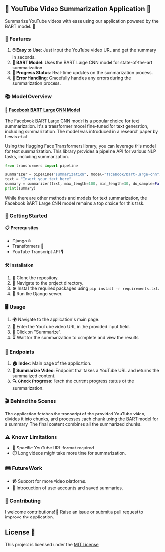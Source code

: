 
## 🎥 YouTube Video Summarization Application 🎥

Summarize YouTube videos with ease using our application powered by the BART model. 🚀

### 🌟 Features

1. **🖱️ Easy to Use**: Just input the YouTube video URL and get the summary in seconds.
2. **🧠 BART Model**: Uses the BART Large CNN model for state-of-the-art summarization.
3. **🔄 Progress Status**: Real-time updates on the summarization process.
4. **🚫 Error Handling**: Gracefully handles any errors during the summarization process.

### 📚 Model Overview

#### [🔗 Facebook BART Large CNN Model](https://huggingface.co/facebook/bart-large-cnn)

The Facebook BART Large CNN model is a popular choice for text summarization. It's a transformer model fine-tuned for text generation, including summarization. The model was introduced in a research paper by Lewis et al.

Using the Hugging Face Transformers library, you can leverage this model for text summarization. This library provides a pipeline API for various NLP tasks, including summarization.

```python
from transformers import pipeline

summarizer = pipeline("summarization", model="facebook/bart-large-cnn")
text = "Insert your text here"
summary = summarizer(text, max_length=100, min_length=30, do_sample=False)[0]['summary_text']
print(summary)
```

While there are other methods and models for text summarization, the Facebook BART Large CNN model remains a top choice for this task.

### 🚀 Getting Started

#### 📋 Prerequisites

- Django 🌐
- Transformers 🤖
- YouTube Transcript API 🎙️

#### 🛠️ Installation

1. 📂 Clone the repository.
2. 📍 Navigate to the project directory.
3. ⚙️ Install the required packages using `pip install -r requirements.txt`.
4. 🏃 Run the Django server.

### 🖥️ Usage

1. 🌍 Navigate to the application's main page.
2. 📝 Enter the YouTube video URL in the provided input field.
3. 🎉 Click on "Summarize".
4. ⏳ Wait for the summarization to complete and view the results.

### 🔗 Endpoints

1. **🏠 Index**: Main page of the application.
2. **📜 Summarize Video**: Endpoint that takes a YouTube URL and returns the summarized content.
3. **🔍 Check Progress**: Fetch the current progress status of the summarization.

### 🎬 Behind the Scenes

The application fetches the transcript of the provided YouTube video, divides it into chunks, and processes each chunk using the BART model for a summary. The final content combines all the summarized chunks.

### ⚠️ Known Limitations

- 📏 Specific YouTube URL format required.
- ⏱️ Long videos might take more time for summarization.

### 🛤️ Future Work

- 📹 Support for more video platforms.
- 🙋 Introduction of user accounts and saved summaries.

### 🤝 Contributing

I welcome contributions! 🎉 Raise an issue or submit a pull request to improve the application.

## License 📜

This project is licensed under the [MIT License](LICENSE)
